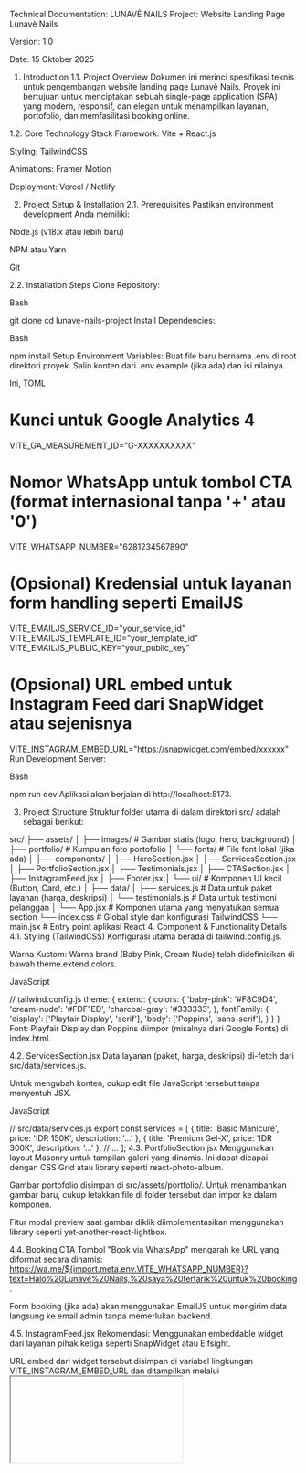 Technical Documentation: LUNAVÈ NAILS
Project: Website Landing Page Lunavè Nails

Version: 1.0

Date: 15 Oktober 2025

1. Introduction
1.1. Project Overview
Dokumen ini merinci spesifikasi teknis untuk pengembangan website landing page Lunavè Nails. Proyek ini bertujuan untuk menciptakan sebuah single-page application (SPA) yang modern, responsif, dan elegan untuk menampilkan layanan, portofolio, dan memfasilitasi booking online.

1.2. Core Technology Stack
Framework: Vite + React.js

Styling: TailwindCSS

Animations: Framer Motion

Deployment: Vercel / Netlify

2. Project Setup & Installation
2.1. Prerequisites
Pastikan environment development Anda memiliki:

Node.js (v18.x atau lebih baru)

NPM atau Yarn

Git

2.2. Installation Steps
Clone Repository:

Bash

git clone <url-repository-anda>
cd lunave-nails-project
Install Dependencies:

Bash

npm install
Setup Environment Variables:
Buat file baru bernama .env di root direktori proyek. Salin konten dari .env.example (jika ada) dan isi nilainya.

Ini, TOML

# Kunci untuk Google Analytics 4
VITE_GA_MEASUREMENT_ID="G-XXXXXXXXXX"

# Nomor WhatsApp untuk tombol CTA (format internasional tanpa '+' atau '0')
VITE_WHATSAPP_NUMBER="6281234567890"

# (Opsional) Kredensial untuk layanan form handling seperti EmailJS
VITE_EMAILJS_SERVICE_ID="your_service_id"
VITE_EMAILJS_TEMPLATE_ID="your_template_id"
VITE_EMAILJS_PUBLIC_KEY="your_public_key"

# (Opsional) URL embed untuk Instagram Feed dari SnapWidget atau sejenisnya
VITE_INSTAGRAM_EMBED_URL="https://snapwidget.com/embed/xxxxxx"
Run Development Server:

Bash

npm run dev
Aplikasi akan berjalan di http://localhost:5173.

3. Project Structure
Struktur folder utama di dalam direktori src/ adalah sebagai berikut:

src/
├── assets/
│   ├── images/         # Gambar statis (logo, hero, background)
│   ├── portfolio/      # Kumpulan foto portofolio
│   └── fonts/          # File font lokal (jika ada)
│
├── components/
│   ├── HeroSection.jsx
│   ├── ServicesSection.jsx
│   ├── PortfolioSection.jsx
│   ├── Testimonials.jsx
│   ├── CTASection.jsx
│   ├── InstagramFeed.jsx
│   ├── Footer.jsx
│   └── ui/             # Komponen UI kecil (Button, Card, etc.)
│
├── data/
│   ├── services.js     # Data untuk paket layanan (harga, deskripsi)
│   └── testimonials.js # Data untuk testimoni pelanggan
│
└── App.jsx             # Komponen utama yang menyatukan semua section
└── index.css           # Global style dan konfigurasi TailwindCSS
└── main.jsx            # Entry point aplikasi React
4. Component & Functionality Details
4.1. Styling (TailwindCSS)
Konfigurasi utama berada di tailwind.config.js.

Warna Kustom: Warna brand (Baby Pink, Cream Nude) telah didefinisikan di bawah theme.extend.colors.

JavaScript

// tailwind.config.js
theme: {
  extend: {
    colors: {
      'baby-pink': '#F8C9D4',
      'cream-nude': '#FDF1ED',
      'charcoal-gray': '#333333',
    },
    fontFamily: {
      'display': ['Playfair Display', 'serif'],
      'body': ['Poppins', 'sans-serif'],
    }
  }
}
Font: Playfair Display dan Poppins diimpor (misalnya dari Google Fonts) di index.html.

4.2. ServicesSection.jsx
Data layanan (paket, harga, deskripsi) di-fetch dari src/data/services.js.

Untuk mengubah konten, cukup edit file JavaScript tersebut tanpa menyentuh JSX.

JavaScript

// src/data/services.js
export const services = [
  { title: 'Basic Manicure', price: 'IDR 150K', description: '...' },
  { title: 'Premium Gel-X', price: 'IDR 300K', description: '...' },
  // ...
];
4.3. PortfolioSection.jsx
Menggunakan layout Masonry untuk tampilan galeri yang dinamis. Ini dapat dicapai dengan CSS Grid atau library seperti react-photo-album.

Gambar portofolio disimpan di src/assets/portfolio/. Untuk menambahkan gambar baru, cukup letakkan file di folder tersebut dan impor ke dalam komponen.

Fitur modal preview saat gambar diklik diimplementasikan menggunakan library seperti yet-another-react-lightbox.

4.4. Booking CTA
Tombol "Book via WhatsApp" mengarah ke URL yang diformat secara dinamis:
https://wa.me/${import.meta.env.VITE_WHATSAPP_NUMBER}?text=Halo%20Lunavè%20Nails,%20saya%20tertarik%20untuk%20booking.

Form booking (jika ada) akan menggunakan EmailJS untuk mengirim data langsung ke email admin tanpa memerlukan backend.

4.5. InstagramFeed.jsx
Rekomendasi: Menggunakan embeddable widget dari layanan pihak ketiga seperti SnapWidget atau Elfsight.

URL embed dari widget tersebut disimpan di variabel lingkungan VITE_INSTAGRAM_EMBED_URL dan ditampilkan melalui <iframe>. Ini adalah pendekatan paling stabil dan sederhana.

5. SEO & Performance
5.1. SEO
Gunakan library react-helmet-async untuk mengelola meta tags (<title>, <meta name="description">, OG tags) secara dinamis.

Pastikan semua gambar (<img>) memiliki atribut alt yang deskriptif untuk aksesibilitas dan SEO.

Schema markup LocalBusiness akan ditambahkan dalam format JSON-LD di index.html untuk membantu mesin pencari memahami informasi bisnis (lokasi, jam buka, dll.).

5.2. Performance
Image Optimization: Sebelum diunggah ke proyek, kompres semua gambar menggunakan tools seperti TinyPNG atau Squoosh.

Lazy Loading: Terapkan lazy loading pada gambar yang berada di luar viewport awal (misalnya, di galeri portofolio) untuk mempercepat waktu muat awal.

JavaScript

<img src={imageUrl} loading="lazy" alt="deskripsi gambar" />
Code Splitting: Vite secara otomatis melakukan code splitting. Pastikan struktur komponen tetap modular untuk hasil terbaik.

6. Deployment
Proyek ini dirancang untuk deployment mudah di platform Jamstack seperti Vercel atau Netlify.

6.1. Deployment Steps (Vercel Example)
Push kode Anda ke repository Git (GitHub, GitLab).

Login ke akun Vercel Anda dan pilih "Add New... > Project".

Impor repository Git Anda.

Vercel akan otomatis mendeteksi bahwa ini adalah proyek Vite. Konfigurasi build berikut akan diterapkan secara default:

Build Command: npm run build

Output Directory: dist

Buka tab "Settings > Environment Variables" dan tambahkan semua variabel yang ada di file .env Anda.

Klik Deploy. Proses build dan deployment akan berjalan otomatis.

7. Maintenance & Content Updates
Mengubah Layanan/Harga: Edit file src/data/services.js.

Menambah Testimoni: Edit file src/data/testimonials.js.

Menambah Foto Portofolio: Tambahkan file gambar ke src/assets/portfolio/ dan impor ke dalam komponen PortfolioSection.jsx.

Mengubah Kontak: Update informasi di Footer.jsx dan variabel lingkungan .env jika diperlukan.